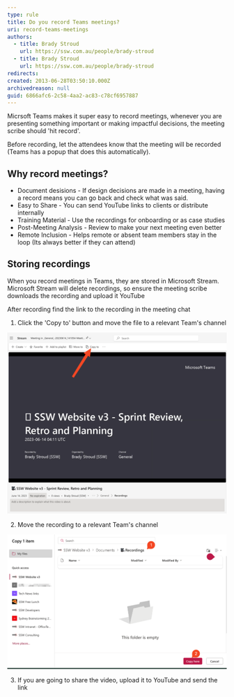 ```yaml
---
type: rule
title: Do you record Teams meetings?
uri: record-teams-meetings
authors:
  - title: Brady Stroud
    url: https://ssw.com.au/people/brady-stroud
  - title: Brady Stroud
    url: https://ssw.com.au/people/brady-stroud
redirects:
created: 2013-06-28T03:50:10.000Z
archivedreason: null
guid: 6866afc6-2c58-4aa2-ac83-c78cf6957887
---
```


Micrsoft Teams makes it super easy to record meetings, whenever you are presenting something important or making impactful decisions, the meeting scribe should 'hit record'.

Before recording, let the attendees know that the meeting will be recorded (Teams has a popup that does this automatically).

## Why record meetings?
- Document desisions - If design decisions are made in a meeting, having a record means you can go back and check what was said.
- Easy to Share - You can send YouTube links to clients or distribute internally
- Training Material - Use the recordings for onboarding or as case studies
- Post-Meeting Analysis - Review to make your next meeting even better
- Remote Inclusion - Helps remote or absent team members stay in the loop (Its always better if they can attend)


## Storing recordings
When you record meetings in Teams, they are stored in Microsoft Stream. Microsoft Stream will delete recordings, so ensure the meeting scribe downloads the recording and upload it YouTube 

After recording find the link to the recording in the meeting chat
1. Click the 'Copy to' button and move the file to a relevant Team's channel

![Figure: Click 'Copy to'](copy-to-button-stream.png)

2. Move the recording to a relevant Team's channel

![Figure: Move recording to a better](stream-move-to-team.png)

3. If you are going to share the video, upload it to YouTube and send the link
